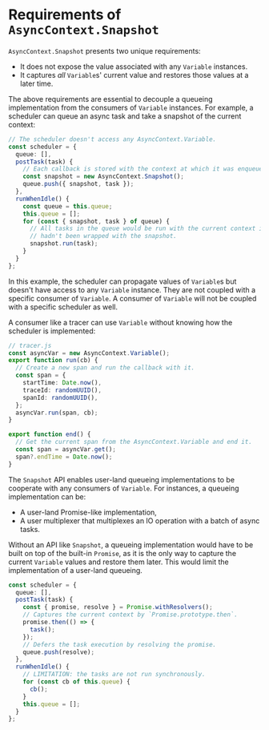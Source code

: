 # Requirements of `AsyncContext.Snapshot`

`AsyncContext.Snapshot` presents two unique requirements:

- It does not expose the value associated with any `Variable` instances.
- It captures _all_ `Variable`s' current value and restores those values
  at a later time.

The above requirements are essential to decouple a queueing implementation
from the consumers of `Variable` instances. For example, a scheduler can queue
an async task and take a snapshot of the current context:

```typescript
// The scheduler doesn't access any AsyncContext.Variable.
const scheduler = {
  queue: [],
  postTask(task) {
    // Each callback is stored with the context at which it was enqueued.
    const snapshot = new AsyncContext.Snapshot();
    queue.push({ snapshot, task });
  },
  runWhenIdle() {
    const queue = this.queue;
    this.queue = [];
    for (const { snapshot, task } of queue) {
      // All tasks in the queue would be run with the current context if they
      // hadn't been wrapped with the snapshot.
      snapshot.run(task);
    }
  }
};
```

In this example, the scheduler can propagate values of `Variable`s but doesn't
have access to any `Variable` instance. They are not coupled with a specific
consumer of `Variable`. A consumer of `Variable` will not be coupled with a
specific scheduler as well.

A consumer like a tracer can use `Variable` without knowing how the scheduler
is implemented:

```typescript
// tracer.js
const asyncVar = new AsyncContext.Variable();
export function run(cb) {
  // Create a new span and run the callback with it.
  const span = {
    startTime: Date.now(),
    traceId: randomUUID(),
    spanId: randomUUID(),
  };
  asyncVar.run(span, cb);
}

export function end() {
  // Get the current span from the AsyncContext.Variable and end it.
  const span = asyncVar.get();
  span?.endTime = Date.now();
}
```

The `Snapshot` API enables user-land queueing implementations to be cooperate
with any consumers of `Variable`. For instances, a queueing implementation can
be:

- A user-land Promise-like implementation,
- A user multiplexer that multiplexes an IO operation with a batch of async
  tasks.

Without an API like `Snapshot`, a queueing implementation would have to be built
on top of the built-in `Promise`, as it is the only way to capture the current
`Variable` values and restore them later. This would limit the implementation
of a user-land queueing.

```typescript
const scheduler = {
  queue: [],
  postTask(task) {
    const { promise, resolve } = Promise.withResolvers();
    // Captures the current context by `Promise.prototype.then`.
    promise.then(() => {
      task();
    });
    // Defers the task execution by resolving the promise.
    queue.push(resolve);
  },
  runWhenIdle() {
    // LIMITATION: the tasks are not run synchronously.
    for (const cb of this.queue) {
      cb();
    }
    this.queue = [];
  }
};
```
